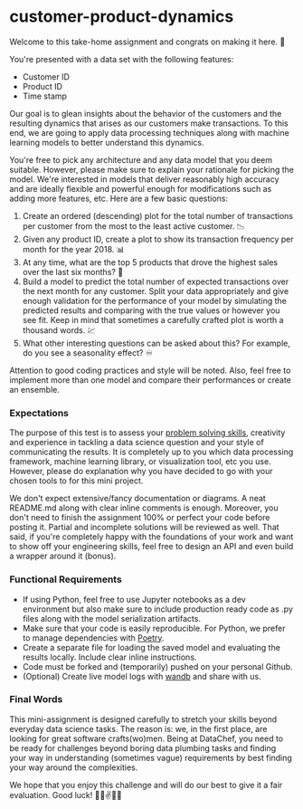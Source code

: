# customer-product-dynamics

Welcome to this take-home assignment and congrats on making it here. 🙌

You're presented with a data set with the following features:
* Customer ID
* Product ID
* Time stamp

Our goal is to glean insights about the behavior of the customers and the resulting dynamics that arises as our customers make transactions. To this end, we are going to apply data processing techniques along with machine learning models to better understand this dynamics.

You're free to pick any architecture and any data model that you deem suitable. However, please make sure to explain your rationale for picking the model. We're interested in models that deliver reasonably high accuracy and are ideally flexible and powerful enough for modifications such as adding more features, etc. Here are a few basic questions:

1. Create an ordered (descending) plot for the total number of transactions per customer from the most to the least active customer. 📉
2. Given any product ID, create a plot to show its transaction frequency per month for the year 2018. 📊
3. At any time, what are the top 5 products that drove the highest sales over the last six months? 💸
4. Build a model to predict the total number of expected transactions over the next month for any customer. Split your data appropriately and give enough validation for the performance of your model by simulating the predicted results and comparing with the true values or however you see fit. Keep in mind that sometimes a carefully crafted plot is worth a thousand words. 💹
5. What other interesting questions can be asked about this? For example, do you see a seasonality effect? ♾️

Attention to good coding practices and style will be noted. Also, feel free to implement more than one model and compare their performances or create an ensemble.

### Expectations

The purpose of this test is to assess your [problem solving skills](https://i.datachef.co/problem-solvers), creativity and experience in tackling a data science question and your style of communicating the results. It is completely up to you which data processing framework, machine learning library, or visualization tool, etc you use. However, please do explanation why you have decided to go with your chosen tools to for this mini project. 

We don't expect extensive/fancy documentation or diagrams. A neat README.md along with clear inline comments is enough. Moreover, you don't need to finish the assignment 100% or perfect your code before posting it. Partial and incomplete solutions will be reviewed as well. That said, if you're completely happy with the foundations of your work and want to show off your engineering skills, feel free to design an API and even build a wrapper around it (bonus). 

### Functional Requirements

* If using Python, feel free to use Jupyter notebooks as a dev environment but also make sure to include production ready code as .py files along with the model serialization artifacts.
* Make sure that your code is easily reproducible. For Python, we prefer to manage dependencies with [Poetry](https://python-poetry.org/). 
* Create a separate file for loading the saved model and evaluating the results locally. Include clear inline instructions.
* Code must be forked and (temporarily) pushed on your personal Github.
* (Optional) Create live model logs with [wandb](https://wandb.ai/) and share with us. 

### Final Words

This mini-assignment is designed carefully to stretch your skills beyond everyday data science tasks. The reason is: we, in the first place, are looking for great software crafts(wo)men. Being at DataChef, you need to be ready for challenges beyond boring data plumbing tasks and finding your way in understanding (sometimes vague) requirements by best finding your way around the complexities.

We hope that you enjoy this challenge and will do our best to give it a fair evaluation. Good luck! 👩‍💻✌️👨‍💻
